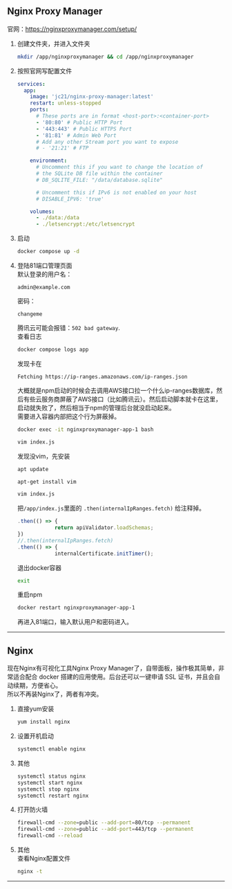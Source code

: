 ## Nginx Proxy Manager

官网：<https://nginxproxymanager.com/setup/>

1. 创建文件夹，并进入文件夹
   
   ```bash
   mkdir /app/nginxproxymanager && cd /app/nginxproxymanager
   ```

2. 按照官网写配置文件
   
   ```yaml
   services:
     app:
       image: 'jc21/nginx-proxy-manager:latest'
       restart: unless-stopped
       ports:
         # These ports are in format <host-port>:<container-port>
         - '80:80' # Public HTTP Port
         - '443:443' # Public HTTPS Port
         - '81:81' # Admin Web Port
         # Add any other Stream port you want to expose
         # - '21:21' # FTP
   
       environment:
         # Uncomment this if you want to change the location of
         # the SQLite DB file within the container
         # DB_SQLITE_FILE: "/data/database.sqlite"
   
         # Uncomment this if IPv6 is not enabled on your host
         # DISABLE_IPV6: 'true'
   
       volumes:
         - ./data:/data
         - ./letsencrypt:/etc/letsencrypt
   ```

3. 启动
   
   ```bash
   docker compose up -d
   ```

4. 登陆81端口管理页面  
   默认登录的用户名：
   
   ```text
   admin@example.com
   ```
   
   密码：
   
   ```text
   changeme
   ```
   
   腾讯云可能会报错：`502 bad gateway`.  
   查看日志
   
    ```bash
    docker compose logs app
    ```
   
   发现卡在
   
    ```text
    Fetching https://ip-ranges.amazonaws.com/ip-ranges.json
    ```
   
   大概就是npm启动的时候会去调用AWS接口拉一个什么ip-ranges数据库，然后有些云服务商屏蔽了AWS接口（比如腾讯云）。然后启动脚本就卡在这里，启动就失败了，然后相当于npm的管理后台就没启动起来。  
   需要进入容器内部把这个行为屏蔽掉。
   
    ```bash
    docker exec -it nginxproxymanager-app-1 bash
    ```
   
    ```bash
    vim index.js
    ```
   
   发现没vim，先安装
   
    ```bash
    apt update
    ```
   
    ```bash
    apt-get install vim
    ```
   
    ```bash
    vim index.js
    ```
   
   把`/app/index.js`里面的 `.then(internalIpRanges.fetch)` 给注释掉。
   
    ```js
    .then(() => {
                return apiValidator.loadSchemas;
    })
    //.then(internalIpRanges.fetch)
    .then(() => {
                internalCertificate.initTimer();
    ```
   
   退出docker容器
   
    ```bash
    exit
    ```
   
   重启npm
   
    ```bash
    docker restart nginxproxymanager-app-1
    ```
   
   再进入81端口，输入默认用户和密码进入。

---

## Nginx

现在Nginx有可视化工具Nginx Proxy Manager了，自带面板，操作极其简单，非常适合配合 docker 搭建的应用使用。后台还可以一键申请 SSL 证书，并且会自动续期，方便省心。  
所以不再装Nginx了，两者有冲突。

1. 直接yum安装
   
   ```bash
   yum install nginx
   ```

2. 设置开机启动
   
   ```bash
   systemctl enable nginx
   ```

3. 其他
   
   ```bash
   systemctl status nginx
   systemctl start nginx
   systemctl stop nginx
   systemctl restart nginx
   ```

4. 打开防火墙
   
   ```bash
   firewall-cmd --zone=public --add-port=80/tcp --permanent
   firewall-cmd --zone=public --add-port=443/tcp --permanent
   firewall-cmd --reload
   ```

5. 其他  
   查看Nginx配置文件
   
    ```bash
    nginx -t
    ```

---